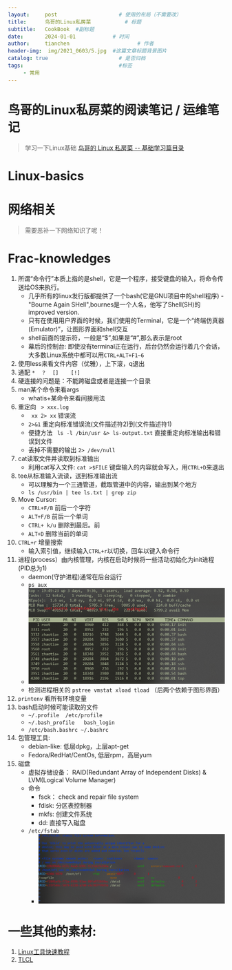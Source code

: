 ```yaml
---
layout:     post                    # 使用的布局（不需要改）
title:      鸟哥的Linux私房菜           # 标题 
subtitle:   CookBook  #副标题
date:       2024-01-01            # 时间
author:     tianchen                      # 作者
header-img:  img/2021_0603/5.jpg  #这篇文章标题背景图片  
catalog: true                       # 是否归档
tags:                               #标签
     - 常用
---
```


# 鸟哥的Linux私房菜的阅读笔记 / 运维笔记

> 学习一下Linux基础 [鸟哥的 Linux 私房菜 -- 基础学习篇目录](http://cn.linux.vbird.org/linux_basic/linux_basic.php)



# Linux-basics

# 网络相关

> 需要恶补一下网络知识了呢！

# Frac-knowledges

1. 所谓“命令行”本质上指的是shell，它是一个程序，接受键盘的输入，将命令传送给OS来执行。
    - 几乎所有的linux发行版都提供了一个bash(它是GNU项目中的shell程序) - "Bourne Again SHell",bournes是一个人名，他写了Shell(SH)的improved version.
    - 只有在使用用户界面的时候，我们使用的Terminal，它是一个“终端仿真器(Emulator)”，让图形界面和shell交互
    - shell前面的提示符，一般是“$”,如果是“#”,那么表示是root
    - 幕后的控制台: 即使没有terminal正在运行，后台仍然会运行着几个会话，大多数Linux系统中都可以用`CTRL+ALT+F1~6`
2. 使用less来看文件内容（优雅），上下滚，q退出
3. 通配  `*  ？  []    [!]` 
4. 硬连接的问题是：不能跨磁盘或者是连接一个目录
5. man某个命令来看args
    - whatis+某命令来看间接用法
6. 重定向 ` > xxx.log`
    - ` xx 2> xx` 错误流
    - `2>&1` 重定向标准错误流(文件描述符2)到(文件描述符1)
    - 便捷方法 ` ls -l /bin/usr &> ls-output.txt` 直接重定向标准输出和错误到文件
    - 丢掉不需要的输出 `2> /dev/null`
7. cat读取文件并读取到标准输出
    - 利用cat写入文件: `cat >$FILE` 键盘输入的内容就会写入，用`CTRL+D`来退出
8. tee从标准输入流读，送到标准输出流
    - 可以理解为一个三通管道，截取管道中的内容，输出到某个地方
    - `ls /usr/bin | tee ls.txt | grep zip`
9. Move Cursor:
    - `CTRL+F/B` 前后一个字符
    - `ALT+F/B` 前后一个单词
    - `CTRL+ k/u` 删除到最后。前
    - `ALT+D` 删除当前的单词
10. `CTRL+r` 增量搜索
    - 输入索引值，继续输入`CTRL+r`以切换，回车以键入命令行
11. 进程(process）由内核管理，内核在启动时候将一些活动初始化为init进程(PID总为1)
    - daemon(守护进程)通常在后台运行
    - `ps aux`
    - ![](https://github.com/A-suozhang/MyPicBed/raw/master//img/20210921195020.png)
    - 检测进程相关的 `pstree vmstat xload tload` （后两个依赖于图形界面）
12. `printenv` 看所有环境变量
13. bash启动时候可能读取的文件
    - `~/.profile  /etc/profile`
    - `~/.bash_profile   bash_login`
    - `/etc/bash.bashrc ~/.bashrc`
14. 包管理工具:
    - debian-like: 低层dpkg，上层apt-get
    - Fedora/RedHat/CentOs, 低层rpm，高层yum
15. 磁盘
    - 虚拟存储设备： RAID(Redundant Array of Independent Disks) & LVM(Logical Volume Manager)
    - 命令 
        -  fsck： check and repair file system
        - fdisk: 分区表控制器
        - mkfs: 创建文件系统
        - dd: 直接写入磁盘
    - `/etc/fstab`  
        - ![](https://github.com/A-suozhang/MyPicBed/raw/master//img/20210922092004.png)



# 一些其他的素材:

1. [Linux工具快速教程](https://linuxtools-rst.readthedocs.io/zh_CN/latest/index.html#)
2. [TLCL](http://billie66.github.io/TLCL/book/index.html)